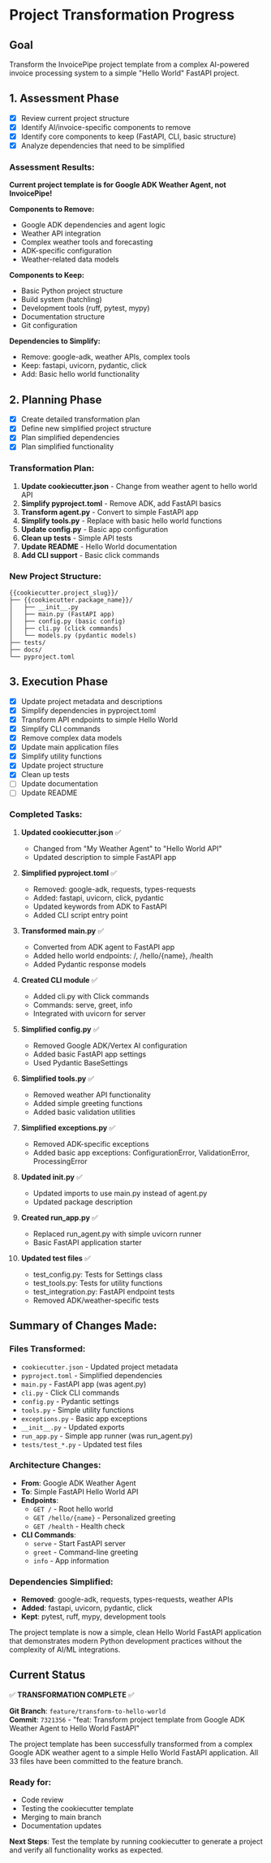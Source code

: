 # Project Transformation Progress

## Goal
Transform the InvoicePipe project template from a complex AI-powered invoice processing system to a simple "Hello World" FastAPI project.

## 1. Assessment Phase
- [x] Review current project structure
- [x] Identify AI/invoice-specific components to remove
- [x] Identify core components to keep (FastAPI, CLI, basic structure)
- [x] Analyze dependencies that need to be simplified

### Assessment Results:
**Current project template is for Google ADK Weather Agent, not InvoicePipe!**

**Components to Remove:**
- Google ADK dependencies and agent logic
- Weather API integration
- Complex weather tools and forecasting
- ADK-specific configuration
- Weather-related data models

**Components to Keep:**
- Basic Python project structure
- Build system (hatchling)
- Development tools (ruff, pytest, mypy)
- Documentation structure
- Git configuration

**Dependencies to Simplify:**
- Remove: google-adk, weather APIs, complex tools
- Keep: fastapi, uvicorn, pydantic, click
- Add: Basic hello world functionality

## 2. Planning Phase
- [x] Create detailed transformation plan
- [x] Define new simplified project structure
- [x] Plan simplified dependencies
- [x] Plan simplified functionality

### Transformation Plan:
1. **Update cookiecutter.json** - Change from weather agent to hello world API
2. **Simplify pyproject.toml** - Remove ADK, add FastAPI basics
3. **Transform agent.py** - Convert to simple FastAPI app
4. **Simplify tools.py** - Replace with basic hello world functions
5. **Update config.py** - Basic app configuration
6. **Clean up tests** - Simple API tests
7. **Update README** - Hello World documentation
8. **Add CLI support** - Basic click commands

### New Project Structure:
```
{{cookiecutter.project_slug}}/
├── {{cookiecutter.package_name}}/
│   ├── __init__.py
│   ├── main.py (FastAPI app)
│   ├── config.py (basic config)
│   ├── cli.py (click commands)
│   └── models.py (pydantic models)
├── tests/
├── docs/
└── pyproject.toml
```

## 3. Execution Phase
- [x] Update project metadata and descriptions
- [x] Simplify dependencies in pyproject.toml
- [x] Transform API endpoints to simple Hello World
- [x] Simplify CLI commands
- [x] Remove complex data models
- [x] Update main application files
- [x] Simplify utility functions
- [x] Update project structure
- [x] Clean up tests
- [ ] Update documentation
- [ ] Update README

### Completed Tasks:
1. **Updated cookiecutter.json** ✅
   - Changed from "My Weather Agent" to "Hello World API"
   - Updated description to simple FastAPI app

2. **Simplified pyproject.toml** ✅
   - Removed: google-adk, requests, types-requests
   - Added: fastapi, uvicorn, click, pydantic
   - Updated keywords from ADK to FastAPI
   - Added CLI script entry point

3. **Transformed main.py** ✅
   - Converted from ADK agent to FastAPI app
   - Added hello world endpoints: /, /hello/{name}, /health
   - Added Pydantic response models

4. **Created CLI module** ✅
   - Added cli.py with Click commands
   - Commands: serve, greet, info
   - Integrated with uvicorn for server

5. **Simplified config.py** ✅
   - Removed Google ADK/Vertex AI configuration
   - Added basic FastAPI app settings
   - Used Pydantic BaseSettings

6. **Simplified tools.py** ✅
   - Removed weather API functionality
   - Added simple greeting functions
   - Added basic validation utilities

7. **Simplified exceptions.py** ✅
   - Removed ADK-specific exceptions
   - Added basic app exceptions: ConfigurationError, ValidationError, ProcessingError

8. **Updated __init__.py** ✅
   - Updated imports to use main.py instead of agent.py
   - Updated package description

9. **Created run_app.py** ✅
   - Replaced run_agent.py with simple uvicorn runner
   - Basic FastAPI application starter

10. **Updated test files** ✅
    - test_config.py: Tests for Settings class
    - test_tools.py: Tests for utility functions
    - test_integration.py: FastAPI endpoint tests
    - Removed ADK/weather-specific tests

## Summary of Changes Made:

### Files Transformed:
- `cookiecutter.json` - Updated project metadata
- `pyproject.toml` - Simplified dependencies
- `main.py` - FastAPI app (was agent.py)
- `cli.py` - Click CLI commands
- `config.py` - Pydantic settings
- `tools.py` - Simple utility functions
- `exceptions.py` - Basic app exceptions
- `__init__.py` - Updated exports
- `run_app.py` - Simple app runner (was run_agent.py)
- `tests/test_*.py` - Updated test files

### Architecture Changes:
- **From**: Google ADK Weather Agent
- **To**: Simple FastAPI Hello World API
- **Endpoints**: 
  - `GET /` - Root hello world
  - `GET /hello/{name}` - Personalized greeting
  - `GET /health` - Health check
- **CLI Commands**:
  - `serve` - Start FastAPI server
  - `greet` - Command-line greeting
  - `info` - App information

### Dependencies Simplified:
- **Removed**: google-adk, requests, types-requests, weather APIs
- **Added**: fastapi, uvicorn, pydantic, click
- **Kept**: pytest, ruff, mypy, development tools

The project template is now a simple, clean Hello World FastAPI application that demonstrates modern Python development practices without the complexity of AI/ML integrations.

## Current Status
✅ **TRANSFORMATION COMPLETE** ✅

**Git Branch**: `feature/transform-to-hello-world`  
**Commit**: `7321356` - "feat: Transform project template from Google ADK Weather Agent to Hello World FastAPI"

The project template has been successfully transformed from a complex Google ADK weather agent to a simple Hello World FastAPI application. All 33 files have been committed to the feature branch.

### Ready for:
- Code review
- Testing the cookiecutter template
- Merging to main branch
- Documentation updates

**Next Steps**: Test the template by running cookiecutter to generate a project and verify all functionality works as expected.
